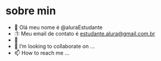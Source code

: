 # sobre min
- 👋 Olá meu nome é @aluraEstudante
- :1: Meu email de contato é estudante.alura@gmail.com.br
- 🌱 
- 💞️ I’m looking to collaborate on ...
- 📫 How to reach me ...


